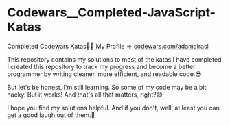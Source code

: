 # Codewars__Completed-JavaScript-Katas
Completed Codewars Katas🐱‍👤
My Profile => [codewars.com/adamalrasi](https://www.codewars.com/users/adamalrasi)

This repository contains my solutions to most of the katas I have completed. I created this repository to track my progress and become a better programmer by writing cleaner, more efficient, and readable code.😎

But let's be honest, I'm still learning. So some of my code may be a bit hacky. But it works! And that's all that matters, right?😅

I hope you find my solutions helpful. And if you don't, well, at least you can get a good laugh out of them.🥳
